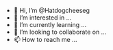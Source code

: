 - 👋 Hi, I’m @Hatdogcheeseg
- 👀 I’m interested in ...
- 🌱 I’m currently learning ...
- 💞️ I’m looking to collaborate on ...
- 📫 How to reach me ...

<!---
Hatdogcheeseg/Hatdogcheeseg is a ✨ special ✨ repository because its `README.md` (this file) appears on your GitHub profile.
You can click the Preview link to take a look at your changes.
--->
